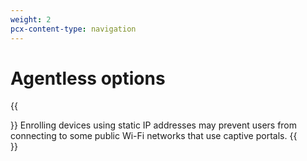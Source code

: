 ```yaml
---
weight: 2
pcx-content-type: navigation
---
```


# Agentless options

{{<Aside type="Warning">}}
Enrolling devices using static IP addresses may prevent users from connecting to some public Wi-Fi networks that use captive portals.
{{</Aside>}}

<DirectoryListing path="/connections/connect-devices/agentless" />
